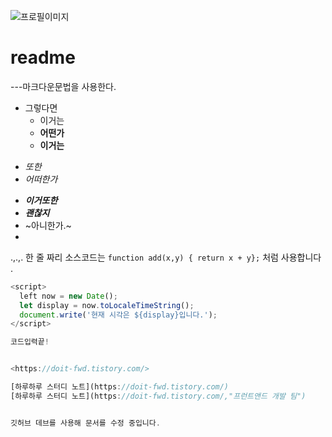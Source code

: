 ![프로필이미지](./socute.jpg)



# readme
---마크다운문법을 사용한다.
+ 그렇다면
  +   이거는
  +   **어떤가**  
  -   __이거는__
-   *또한*
-  _어떠한가_
  * ***이거또한***
  * ___괜찮지___
  * ~아니한가.~
* 
.,.,.
한 줄 짜리 소스코드는 `function add(x,y) { return x + y};` 처럼 사용합니다 . 

```Javascript
<script>
  left now = new Date();
  let display = now.toLocaleTimeString();
  document.write('현재 시각은 ${display}입니다.');
</script>

코드입력끝!


<https://doit-fwd.tistory.com/>

[하루하루 스터디 노트](https://doit-fwd.tistory.com/)
[하루하루 스터디 노트](https://doit-fwd.tistory.com/,"프런트앤드 개발 팀")


깃허브 데브를 사용해 문서를 수정 중입니다.

